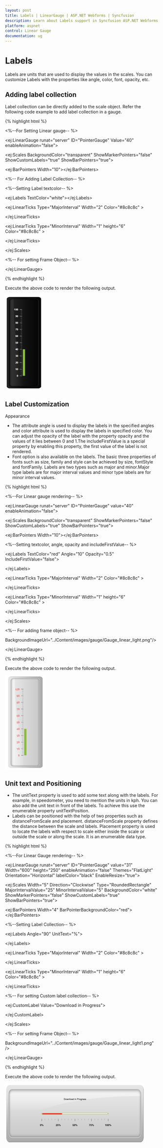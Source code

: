 ```yaml
---
layout: post
title: Labels | LinearGauge | ASP.NET Webforms | Syncfusion
description: Learn about Labels support in Syncfusion ASP.NET Webforms Linear Gauge control and more details.
platform: aspnet
control: Linear Gauge
documentation: ug
---
```


# Labels

Labels are units that are used to display the values in the scales. You can customize Labels with the properties like angle, color, font, opacity, etc.

## Adding label collection 

Label collection can be directly added to the scale object. Refer the following code example to add label collection in a gauge.

{% highlight html %}

<%--For Setting Linear gauge-- %>

<ej:LinearGauge runat="server" ID="PointerGauge" Value="40" enableAnimation="false">

<Scales>

<ej:Scales BackgroundColor="transparent" ShowMarkerPointers="false" ShowCustomLabels="true" ShowBarPointers="true">

<Border Color="transparent" Width="0" />

<BarPointerCollection>

<ej:BarPointers Width="10"></ej:BarPointers>

</BarPointerCollection>

<%-- For Adding Label Collection-- %>

<%--Setting Label textcolor-- %>

<LabelCollection>

<ej:Labels TextColor="white"></ej:Labels>

</LabelCollection>

<TickCollection >

<ej:LinearTicks Type="MajorInterval" Width="2" Color="#8c8c8c" >

<DistanceFromScale X="7" Y="0" />

</ej:LinearTicks>

<ej:LinearTicks Type="MinorInterval" Width="1" height="6" Color="#8c8c8c" >

<DistanceFromScale X="7" Y="0" />

</ej:LinearTicks>

</TickCollection>

</ej:Scales>

</Scales>

<%-- For setting Frame Object-- %>

<Frame InnerWidth="8" OuterWidth="10" backgroundImageUrl="../Content/images/gauge/Gauge_linear_dark1.png" />



</ej:LinearGauge>

{% endhighlight %}





Execute the above code to render the following output.

![](Labels_images/Labels_img1.png)



## Label Customization

Appearance

* The attribute angle is used to display the labels in the specified angles and color attribute is used to display the labels in specified color. You can adjust the opacity of the label with the property opacity and the values of it lies between 0 and 1.The includeFirstValue is a special property by enabling this property, the first value of the label is not rendered.
* Font option is also available on the labels. The basic three properties of fonts such as size, family and style can be achieved by size, fontStyle and fontFamily. Labels are two types such as major and minor.Major type labels are for major interval values and minor type labels are for minor interval values.

{% highlight html %}

<%--For Linear gauge rendering-- %>

<ej:LinearGauge runat="server" ID="PointerGauge" value="40" enableAnimation="false">

<Scales>

<ej:Scales BackgroundColor="transparent" ShowMarkerPointers="false" ShowCustomLabels="true" ShowBarPointers="true">

<Border Color="transparent" Width="0" />

<BarPointerCollection>

<ej:BarPointers Width="10"></ej:BarPointers>

</BarPointerCollection>

<%--Setting textcolor, angle, opacity and includeFirstValue-- %>

<LabelCollection>

<ej:Labels TextColor="red" Angle="10" Opacity="0.5" IncludeFirstValue="false">

<Font Size="12px" FontFamily="Arial" fontStyle="bold"></Font>

</ej:Labels>

</LabelCollection>

<TickCollection >

<ej:LinearTicks Type="MajorInterval" Width="2" Color="#8c8c8c" >

<DistanceFromScale X="7" Y="0" />

</ej:LinearTicks>

<ej:LinearTicks Type="MinorInterval" Width="1" height="6" Color="#8c8c8c" >

<DistanceFromScale X="7" Y="0" />

</ej:LinearTicks>

</TickCollection>

</ej:Scales>

</Scales>

<%-- For adding frame object-- %>



<Frame InnerWidth="8" OuterWidth="10"

BackgroundImageUrl="../Content/images/gauge/Gauge_linear_light.png"/>

</ej:LinearGauge>

{% endhighlight %}





Execute the above code to render the following output.


![](Labels_images/Labels_img2.png)



## Unit text and Positioning

* The unitText property is used to add some text along with the labels. For example, in speedometer, you need to mention the units in kph. You can also add the unit text in front of the labels. To achieve this use the enumerable property unitTextPosition. 
* Labels can be positioned with the help of two properties such as distanceFromScale and placement. distanceFromScale property defines the distance between the scale and labels. Placement property is used to locate the labels with respect to scale either inside the scale or outside the scale or along the scale. It is an enumerable data type.

{% highlight html %}

<%--For Linear Gauge rendering-- %>

<ej:LinearGauge runat="server" ID="PointerGauge" value="31" Width="600" height="250" enableAnimation="false" Themes="FlatLight" Orientation="Horizontal" labelColor="black" EnableResize="true">

<Scales>

<ej:Scales Width="5" Direction="Clockwise" Type="RoundedRectangle" MajorIntervalValue="25" MinorIntervalValue="5" BackgroundColor="white" ShowMarkerPointers="false" ShowCustomLabels="true" ShowBarPointers="true">

<Border Color="#AEC75F" Width="2" />

<BarPointerCollection>

<ej:BarPointers Width="4" BarPointerBackgroundColor="red"></ej:BarPointers>

</BarPointerCollection>

<%--Setting Label Collection-- %>

<LabelCollection>

<ej:Labels  Angle="90" UnitText="%">

<DistanceFromScale X="0" Y="60" />

</ej:Labels>

</LabelCollection>

<TickCollection >

<ej:LinearTicks Type="MajorInterval" Width="2" Color="#8c8c8c" >

<DistanceFromScale X="20" Y="0" />

</ej:LinearTicks>

<ej:LinearTicks Type="MinorInterval" Width="1" height="6" Color="#8c8c8c" >

<DistanceFromScale X="20" Y="0" />

</ej:LinearTicks>

</TickCollection>

<%-- For setting Custom label collection-- %>

<CustomLabelCollection>

<ej:CustomLabel Value="Download in Progress">

<Position X="49" Y="25" />

</ej:CustomLabel>

</CustomLabelCollection>

</ej:Scales>

</Scales>

<%-- For setting Frame Object-- %>

<Frame InnerWidth="8" OuterWidth="10"

BackgroundImageUrl="../Content/images/gauge/Gauge_linear_light1.png" />

</ej:LinearGauge>

{% endhighlight %}





Execute the above code to render the following output.


![](Labels_images/Labels_img3.png)



